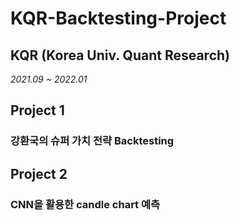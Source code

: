# KQR-Backtesting-Project

## KQR (Korea Univ. Quant Research)
*2021.09 ~ 2022.01*

<KQR Backtesting Project Repository>

## Project 1
### 강환국의 슈퍼 가치 전략 Backtesting

## Project 2
### CNN을 활용한 candle chart 예측 
